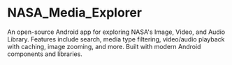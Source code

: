 # NASA_Media_Explorer
An open-source Android app for exploring NASA's Image, Video, and Audio Library. Features include search, media type filtering, video/audio playback with caching, image zooming, and more. Built with modern Android components and libraries.
